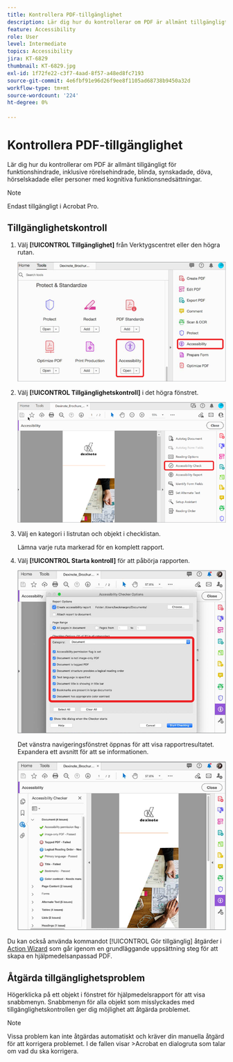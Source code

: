 ```yaml
---
title: Kontrollera PDF-tillgänglighet
description: Lär dig hur du kontrollerar om PDF är allmänt tillgängligt för funktionshindrade
feature: Accessibility
role: User
level: Intermediate
topics: Accessibility
jira: KT-6829
thumbnail: KT-6829.jpg
exl-id: 1f72fe22-c3f7-4aad-8f57-a48ed8fc7193
source-git-commit: 4e6fbf91e96d26f9ee8f1105ad68738b9450a32d
workflow-type: tm+mt
source-wordcount: '224'
ht-degree: 0%

---
```


# Kontrollera PDF-tillgänglighet

Lär dig hur du kontrollerar om PDF är allmänt tillgängligt för funktionshindrade, inklusive rörelsehindrade, blinda, synskadade, döva, hörselskadade eller personer med kognitiva funktionsnedsättningar.

>[!NOTE]
>
>Endast tillgängligt i Acrobat Pro.

## Tillgänglighetskontroll

1. Välj **[!UICONTROL Tillgänglighet]** från Verktygscentret eller den högra rutan.

   ![Tillgänglighetssteg 1](../assets/Accessibility_1.png)

1. Välj **[!UICONTROL Tillgänglighetskontroll]** i det högra fönstret.

   ![Tillgänglighetssteg 2](../assets/Accessibility_2.png)

1. Välj en kategori i listrutan och objekt i checklistan.

   Lämna varje ruta markerad för en komplett rapport.

1. Välj **[!UICONTROL Starta kontroll]** för att påbörja rapporten.

   ![Tillgänglighetssteg 3](../assets/Accessibility_3.png)

   Det vänstra navigeringsfönstret öppnas för att visa rapportresultatet. Expandera ett avsnitt för att se informationen.

   ![Tillgänglighetssteg 4](../assets/Accessibility_4.png)

Du kan också använda kommandot [!UICONTROL Gör tillgänglig] åtgärder i [Action Wizard](https://experienceleague.adobe.com/docs/document-cloud-learn/acrobat-learning/advanced-tasks/action.html) som går igenom en grundläggande uppsättning steg för att skapa en hjälpmedelsanpassad PDF.

## Åtgärda tillgänglighetsproblem

Högerklicka på ett objekt i fönstret för hjälpmedelsrapport för att visa snabbmenyn. Snabbmenyn för alla objekt som misslyckades med tillgänglighetskontrollen ger dig möjlighet att åtgärda problemet.

>[!NOTE]
>
>Vissa problem kan inte åtgärdas automatiskt och kräver din manuella åtgärd för att korrigera problemet. I de fallen visar >Acrobat en dialogruta som talar om vad du ska korrigera.